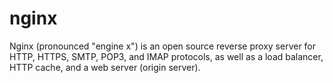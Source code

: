 nginx
=====

Nginx (pronounced "engine x") is an open source reverse proxy server for HTTP,
HTTPS, SMTP, POP3, and IMAP protocols, as well as a load balancer, HTTP cache,
and a web server (origin server).
